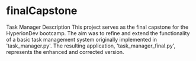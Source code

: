 # finalCapstone
Task Manager Description This project serves as the final capstone for the HyperionDev bootcamp. The aim was to refine and extend the functionality of a basic task management system originally implemented in 'task_manager.py'. The resulting application, 'task_manager_final.py', represents the enhanced and corrected version.
